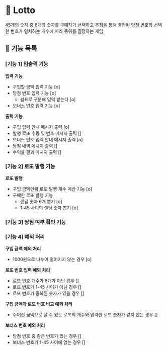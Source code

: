 # 🎯 Lotto
45개의 숫자 중 6개의 숫자를 구매자가 선택하고 추첨을 통해 결정된 당첨 번호와 선택한 번호가 일치하는 개수에 따라 등위를 결정하는 게임

## 🔧 기능 목록
### [기능 1] 입출력 기능   
**입력 기능**
* 구입할 금액 입력 기능 [o]
* 당첨 번호 입력 기능 [o]
    * 쉼표로 구분해 입력 받는다 [o]
* 보너스 번호 입력 기능 [o]

**출력 기능**
* 구입 입력 안내 메시지 출력 [o]
* 발행 로또 수량 및 번호 메시지 출력 []
* 보너스 번호 입력 안내 메시지 출력 [o]
* 당첨 내역 메시지 출력 []
* 수익률 결과 메시지 출력 []

### [기능 2] 로또 발행 기능
**로또 발행**
* 구입 금액만큼 로또 발행 개수 계산 기능 [o]
* 구매한 로또 발행 기능
    * 랜덤 숫자 6개 뽑기 [o]
    * 1-45 사이의 랜덤 숫자 뽑기 [o]

### [기능 3] 당첨 여부 확인 기능
### [기능 4] 예외 처리
**구입 금액 예외 처리**   
* 1000원으로 나누어 떨어지지 않는 경우 [o]    

**로또 번호 입력 예외 처리**   
* 로또 번호 개수가 6개가 아닌 경우 []
* 로또 번호가 1-45 사이가 아닌 경우 []
* 로또 번호가 중복된 숫자가 있을 경우 []   

**구입 금액과 로또 번호 비교 예외 처리**   
* 주어진 금액으로 살 수 있는 로또의 개수와 입력한 로또 숫자가 같지 않는 경우 []   

**보너스 번호 예외 처리**
* 당첨 번호 중 같은 번호가 있는 경우 []
* 보너스 번호가 1-45 사이에 없는 경우 []
